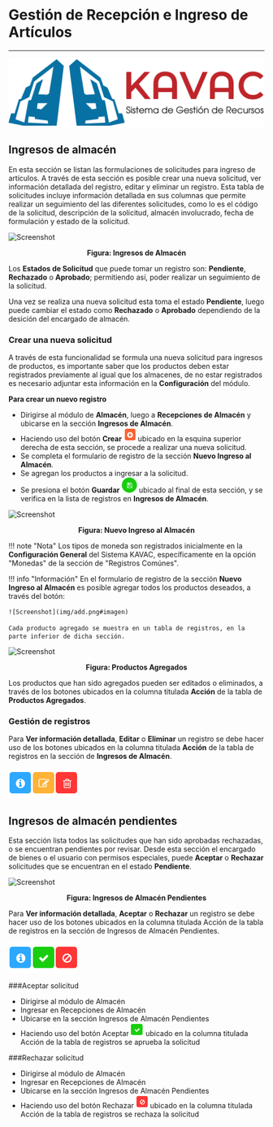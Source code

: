 # Gestión de Recepción e Ingreso de Artículos 
*********************************************

![Screenshot](img/logokavac.png#imagen)

## Ingresos de almacén 

En esta sección se listan las formulaciones de solicitudes para ingreso de artículos.	A través de esta sección es posible crear una nueva solicitud, ver información detallada del registro, editar y eliminar un registro. Esta tabla de solicitudes incluye información detallada en sus columnas que permite realizar un seguimiento del las diferentes solicitudes, como lo es el código de la solicitud, descripción de la solicitud, almacén involucrado, fecha de formulación y estado de la solicitud. 

![Screenshot](/img/figure_ingreso.png)<div style="text-align: center;font-weight: bold">Figura: Ingresos de Almacén</div>

Los **Estados de Solicitud** que puede tomar un registro son: **Pendiente**, **Rechazado** o **Aprobado**; permitiendo así, poder realizar un seguimiento de la solicitud. 

Una vez se realiza una nueva solicitud esta toma el estado **Pendiente**, luego puede cambiar el estado como **Rechazado** o **Aprobado** dependiendo de la desición del encargado de almacén.   

### Crear una nueva solicitud

A través de esta funcionalidad se formula una nueva solicitud para ingresos de productos, es importante saber que los productos deben estar registrados previamente al igual que los almacenes,	de no estar registrados es necesario adjuntar esta información en la **Configuración** del módulo.  

**Para crear un nuevo registro**

- Dirigirse al módulo de **Almacén**, luego a **Recepciones de Almacén** y ubicarse en la sección **Ingresos de Almacén**.
- Haciendo uso del botón **Crear** ![Screenshot](img/create.png#imagen)
ubicado en la esquina superior derecha de esta sección, se procede a realizar una nueva solicitud.
- Se completa el formulario de registro de la sección **Nuevo Ingreso al Almacén**.
- Se agregan los productos a ingresar a la solicitud. 
- Se presiona el botón **Guardar** ![Screenshot](img/save.png#imagen) ubicado al final de esta sección, y se verifica en la lista de registros en **Ingresos de Almacén**.

![Screenshot](/img/figure_nuevoingreso.png)<div style="text-align: center;font-weight: bold">Figura: Nuevo Ingreso al Almacén</div>

!!! note "Nota"
	Los tipos de moneda son registrados inicialmente en la **Configuración General** del Sistema KAVAC, específicamente en la opción "Monedas" de la sección de "Registros Comúnes".
	
!!! info "Información"
	En el formulario de registro de la sección **Nuevo Ingreso al Almacén** es posible agregar todos los productos deseados, a través del botón:

	![Screenshot](img/add.png#imagen)

	Cada producto agregado se muestra en un tabla de registros, en la parte inferior de dicha sección.

![Screenshot](/img/figure_productosingresar.png)<div style="text-align: center;font-weight: bold">Figura: Productos Agregados</div>


Los productos que han sido agregados pueden ser editados o eliminados, a través de los botones ubicados en la columna titulada **Acción** de la tabla de **Productos Agregados**.  

### Gestión de registros

Para **Ver información detallada**, **Editar** o **Eliminar** un registro se debe hacer uso de los botones ubicados en la columna titulada **Acción** de la tabla de registros en la sección de **Ingresos de Almacén**.  

![Screenshot](img/manage.png#imagen)

## Ingresos de almacén pendientes

Esta sección lista todos las solicitudes que han sido aprobadas rechazadas, o se encuentran pendientes por revisar.	Desde esta sección el encargado de bienes o el usuario con permisos especiales, puede **Aceptar** o **Rechazar** solicitudes que se encuentran en el estado **Pendiente**.

![Screenshot](/img/solicitudes_pendientes.png)<div style="text-align: center;font-weight: bold">Figura: Ingresos de Almacén Pendientes</div>

Para **Ver información detallada**, **Aceptar** o **Rechazar** un registro se debe hacer uso de los botones ubicados en la columna titulada Acción de la tabla de registros en la sección de Ingresos de Almacén Pendientes.

![Screenshot](img/manage_1.png#imagen)


###Aceptar solicitud

- Dirigirse al módulo de Almacén 
- Ingresar en Recepciones de Almacén
- Ubicarse en la sección Ingresos de Almacén Pendientes 
- Haciendo uso del botón Aceptar ![Screenshot](img/approve.png#imagen)
ubicado en la columna titulada Acción de la tabla de registros se aprueba la solicitud


###Rechazar solicitud

- Dirigirse al módulo de Almacén 
- Ingresar en Recepciones de Almacén
- Ubicarse en la sección Ingresos de Almacén Pendientes 
- Haciendo uso del botón Rechazar ![Screenshot](img/disapprove.png#imagen)
ubicado en la columna titulada Acción de la tabla de registros se rechaza la solicitud
























   